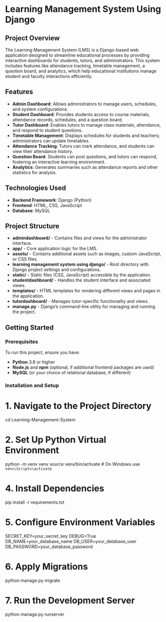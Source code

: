 # Learning Management System Using Django

## Project Overview

The Learning Management System (LMS) is a Django-based web application designed to streamline educational processes by providing interactive dashboards for students, tutors, and administrators. This system includes features like attendance tracking, timetable management, a question board, and analytics, which help educational institutions manage student and faculty interactions efficiently.

## Features

- **Admin Dashboard**: Allows administrators to manage users, schedules, and system configurations.
- **Student Dashboard**: Provides students access to course materials, attendance records, schedules, and a question board.
- **Tutor Dashboard**: Enables tutors to manage class materials, attendance, and respond to student questions.
- **Timetable Management**: Displays schedules for students and teachers; administrators can update timetables.
- **Attendance Tracking**: Tutors can mark attendance, and students can view their attendance history.
- **Question Board**: Students can post questions, and tutors can respond, fostering an interactive learning environment.
- **Analytics**: Generates summaries such as attendance reports and other statistics for analysis.

## Technologies Used

- **Backend Framework**: Django (Python)
- **Frontend**: HTML, CSS, JavaScript
- **Database**: MySQL 

## Project Structure

- **admindashboard/** - Contains files and views for the administrator interface.
- **app/** - Core application logic for the LMS.
- **assets/** - Contains additional assets such as images, custom JavaScript, or CSS files.
- **learning management system using django/** - Root directory with Django project settings and configurations.
- **static/** - Static files (CSS, JavaScript) accessible by the application.
- **studentdashboard/** - Handles the student interface and associated views.
- **templates/** - HTML templates for rendering different views and pages in the application.
- **tutordashboard/** - Manages tutor-specific functionality and views.
- **manage.py** - Django’s command-line utility for managing and running the project.

## Getting Started

### Prerequisites

To run this project, ensure you have:
- **Python** 3.8 or higher
- **Node.js** and **npm** (optional, if additional frontend packages are used)
- **MySQL** (or your choice of relational database, if different)

### Installation and Setup

# 1. Navigate to the Project Directory
cd Learning-Management-System

# 2. Set Up Python Virtual Environment
python -m venv venv
source venv/bin/activate  # On Windows use `venv\Scripts\activate`

# 4. Install Dependencies
pip install -r requirements.txt

# 5. Configure Environment Variables
SECRET_KEY=your_secret_key
DEBUG=True
DB_NAME=your_database_name
DB_USER=your_database_user
DB_PASSWORD=your_database_password

# 6. Apply Migrations
python manage.py migrate

# 7. Run the Development Server
python manage.py runserver
